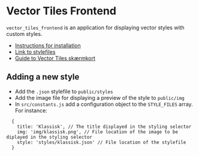 # Vector Tiles Frontend

`vector_tiles_frontend` is an application for displaying vector styles with custom styles.

- [Instructions for installation](https://github.com/SDFIdk/vector_tiles_frontend/blob/main/docs/tutorials/installing.md)
- [Link to stylefiles](https://github.com/SDFIdk/vector_tiles_frontend/blob/main/public/styles)
- [Guide to Vector Tiles skærmkort](https://github.com/SDFIdk/vector_tiles_frontend/blob/main/vejledning.md)

## Adding a new style

- Add the `.json` stylefile to `public/styles`
- Add the image file for displaying a preview of the style to `public/img`
- In `src/constants.js` add a configuration object to the `STYLE_FILES` array. For instance:
```
  {
    title: 'Klassisk', // The title displayed in the styling selector
    img: 'img/klassisk.png', // File location of the image to be diplayed in the styling selector
    style: 'styles/klassisk.json' // File location of the stylefile
  }
```
